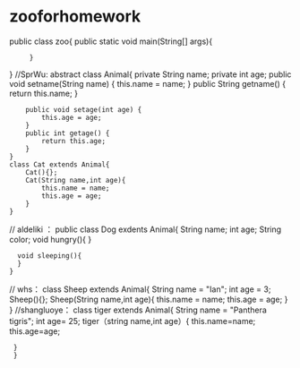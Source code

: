 # zooforhomework
public class zoo{
         public static void main(String[] args){
                  
         }
}
//SprWu:
	abstract class Animal{
		private String name;
		private int age;
		public void setname(String name) {
			this.name = name;
		}
		public String getname() {
			return this.name;
		}

		public void setage(int age) {
			this.age = age;
		}
		public int getage() {
			return this.age;
		}
	}
	class Cat extends Animal{
		Cat(){};
		Cat(String name,int age){
			this.name = name;
			this.age = age;
		}
	}
// aldeliki ：
	public class Dog exdents Animal{
	  String name;
	  int age;
	  String color;
	  void hungry(){
	  }

	  void sleeping(){
	  }
	}
// whs：
	 class Sheep extends Animal{
	    String name = "Ian";
	    int age = 3;
            Sheep(){};
            Sheep(String name,int age){
		 this.name = name;
		this.age = age;
		 }
	}
//shangluoye：
	 class tiger extends Animal{
	 String name = "Panthera tigris";
	 int age= 25;
	 tiger（string name,int age）{
	    this.name=name;
	    this.age=age;
	    
	 }
	 }
